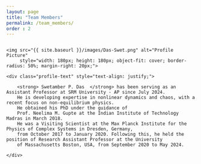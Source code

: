 ```yaml
---
layout: page
title: "Team Members"
permalink: /team_members/
order : 2
---
```


<div class="profile-container" style="display: flex; align-items: flex-start;">

    <img src="{{ site.baseurl }}/images/Das-Swet.png" alt="Profile Picture"
         style="width: 180px; height: 180px; object-fit: cover; border-radius: 50%; margin-right: 20px;">

    <div class="profile-text" style="text-align: justify;">

        <strong> Swetamber P. Das  </strong> has been serving as an Assistant Professor at SRM University - AP since July 2024.
        He is developing expertise in nonlinear dynamics and chaos, with a recent focus on non-equilibrium physics.
        He obtained his PhD under the guidance of
        Prof. Neelima M. Gupte at the Indian Institute of Technology Madras in March 2018.
        He was a Visiting Scientist at the Max Planck Institute for the Physics of Complex Systems in Dresden, Germany,
        from October 2017 to January 2020. Following this, he held the position of Research Assistant Professor at the University
        of Massachusetts Boston, USA, from September 2020 to May 2024.

    </div>

</div>

